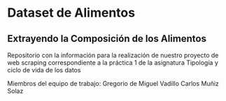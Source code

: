 # Dataset de Alimentos
## Extrayendo la Composición de los Alimentos
Repositorio con la información para la realización de nuestro proyecto de web scraping correspondiente a la práctica 1 de la asignatura Tipología y ciclo de vida de los datos

Miembros del equipo de trabajo:
Gregorio de Miguel Vadillo
Carlos Muñiz Solaz

